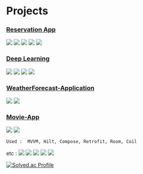 # Projects

### [Reservation App](https://github.com/leeseunghun98/Reservation_Application)

<img src="https://img.shields.io/badge/Android-3DDC84?style=flat&logo=Android&logoColor=white">  <img src="https://img.shields.io/badge/Kotlin-7F52FF?style=flat&logo=Kotlin&logoColor=white">  <img src="https://img.shields.io/badge/Firebase-FFCA28?style=flat&logo=Firebase&logoColor=white">  <img src="https://img.shields.io/badge/HTML5-E34F26?style=flat&logo=HTML5&logoColor=white">  <img src="https://img.shields.io/badge/GitHub-181717?style=flat&logo=GitHub&logoColor=white">

### [Deep Learning](https://github.com/leeseunghun98/Deep-learning)

<img src="https://img.shields.io/badge/Python-3776AB?style=flat&logo=Python&logoColor=white">  <img src="https://img.shields.io/badge/Tensorflow-FF6F00?style=flat&logo=Tensorflow&logoColor=white">  <img src="https://img.shields.io/badge/Keras-D00000?style=flat&logo=Keras&logoColor=white">  <img src="https://img.shields.io/badge/Google Colab-F9AB00?style=flat&logo=Google Colab&logoColor=white">

### [WeatherForecast-Application](https://github.com/leeseunghun98/WeatherForecast-Application)

<img src="https://img.shields.io/badge/Android-3DDC84?style=flat&logo=Android&logoColor=white"> <img src="https://img.shields.io/badge/Kotlin-7F52FF?style=flat&logo=Kotlin&logoColor=white"> 

### [Movie-App](https://github.com/leeseunghun98/Movie-App)
<img src="https://img.shields.io/badge/Android-3DDC84?style=flat&logo=Android&logoColor=white"> <img src="https://img.shields.io/badge/Kotlin-7F52FF?style=flat&logo=Kotlin&logoColor=white">

	Used :  MVVM, Hilt, Compose, Retrofit, Room, Coil

etc : <img src="https://img.shields.io/badge/Unreal Engine-0E1128?style=flat&logo=Unreal Engine&logoColor=white"> <img src="https://img.shields.io/badge/C++-00599C?style=flat&logo=C++&logoColor=white"> <img src="https://img.shields.io/badge/Unity-000000?style=flat&logo=Unity&logoColor=FFFFFF">  <img src="https://img.shields.io/badge/C Sharp-FFFFFF?style=flat&logo=C Sharp&logoColor=239120">  <img src="https://img.shields.io/badge/MySQL-4479A1?style=flat&logo=MySQL&logoColor=white">

[![Solved.ac Profile](http://mazassumnida.wtf/api/v2/generate_badge?boj=vs6641)](https://solved.ac/vs6641/)
